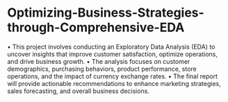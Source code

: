 # Optimizing-Business-Strategies-through-Comprehensive-EDA


•	This project involves conducting an Exploratory Data Analysis (EDA) to uncover insights that improve customer satisfaction, optimize operations, and drive business 
  growth. 
•	The analysis focuses on customer demographics, purchasing behaviors, product performance, store operations, and the impact of currency exchange rates.
•	 The final report will provide actionable recommendations to enhance marketing strategies, sales forecasting, and overall business decisions.
